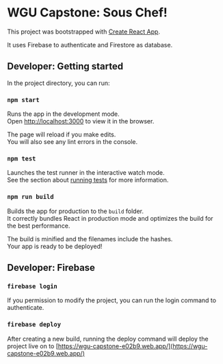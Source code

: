 # WGU Capstone: Sous Chef!

This project was bootstrapped with [Create React App](https://github.com/facebook/create-react-app).

It uses Firebase to authenticate and Firestore as database.

## Developer: Getting started

In the project directory, you can run:

### `npm start`

Runs the app in the development mode.\
Open [http://localhost:3000](http://localhost:3000) to view it in the browser.

The page will reload if you make edits.\
You will also see any lint errors in the console.

### `npm test`

Launches the test runner in the interactive watch mode.\
See the section about [running tests](https://facebook.github.io/create-react-app/docs/running-tests) for more information.

### `npm run build`

Builds the app for production to the `build` folder.\
It correctly bundles React in production mode and optimizes the build for the best performance.

The build is minified and the filenames include the hashes.\
Your app is ready to be deployed!

## Developer: Firebase

### `firebase login`

If you permission to modify the project, you can run the login command to authenticate.

### `firebase deploy`

After creating a new build, running the deploy command will deploy the project live on to [https://wgu-capstone-e02b9.web.app/](https://wgu-capstone-e02b9.web.app/) 